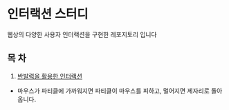 # 인터랙션 스터디
웹상의 다양한 사용자 인터랙션을 구현한 레포지토리 입니다

## 목 차
1. [반발력을 활용한 인터랙션](https://droomii.github.io/interaction-study/repulsive-force/)
  - 마우스가 파티클에 가까워지면 파티클이 마우스를 피하고, 멀어지면 제자리로 돌아옵니다.
